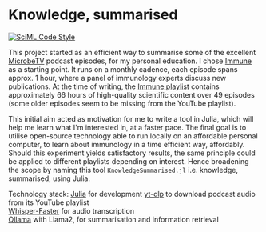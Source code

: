 # Knowledge, summarised

[![SciML Code Style](https://img.shields.io/static/v1?label=code%20style&message=SciML&color=9558b2&labelColor=389826)](https://github.com/SciML/SciMLStyle)

This project started as an efficient way to summarise some of the excellent [MicrobeTV](https://www.microbe.tv) podcast episodes, for my personal education. I chose [Immune](https://www.microbe.tv/immune/) as a starting point. It runs on a monthly cadence, each episode spans approx. 1 hour, where a panel of immunology experts discuss new publications. At the time of writing, the [Immune playlist](https://www.youtube.com/watch?v=jnvBvbTcwIQ&list=PLGhmZX2NKiNkNlShZ2YuHH1GkwdsnH4pr&pp=iAQB) contains approximately 66 hours of high-quality scientific content over 49 episodes (some older episodes seem to be missing from the YouTube playlist).

This initial aim acted as motivation for me to write a tool in Julia, which will help me learn what I'm interested in, at a faster pace. The final goal is to utilise open-source technology able to run locally on an affordable personal computer, to learn about immunology in a time efficient way, affordably.  
Should this experiment yields satisfactory results, the same principle could be applied to different playlists depending on interest. Hence broadening the scope by naming this tool `KnowledgeSummarised.jl` i.e. knowledge, summarised, using Julia.

Technology stack:
[Julia](https://julialang.org/) for development
[yt-dlp](https://github.com/yt-dlp/yt-dlp) to download podcast audio from its YouTube playlist  
[Whisper-Faster](https://github.com/Purfview/whisper-standalone-win/releases/tag/faster-whisper) for audio transcription  
[Ollama](https://ollama.ai/) with Llama2, for summarisation and information retrieval  

